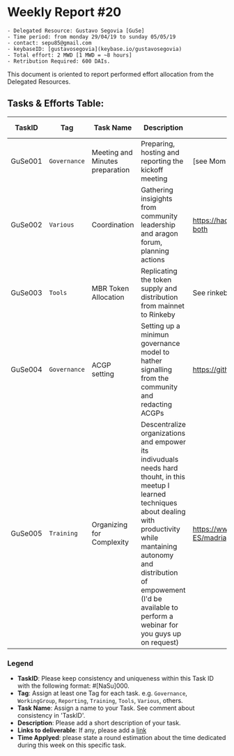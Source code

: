 # Weekly Report #20

```
- Delegated Resource: Gustavo Segovia [GuSe]
- Time period: from monday 29/04/19 to sunday 05/05/19
- contact: sepu85@gmail.com
- keybaseID: [gustavosegovia](keybase.io/gustavosegovia)
- Total effort: 2 MWD [1 MWD = ~8 hours]
- Retribution Required: 600 DAIs.
```

This document is oriented to report performed effort allocation from the Delegated Resources.  

## Tasks & Efforts Table:

| TaskID | Tag | Task Name | Description | Links to deliverable | Time applied |  Requested Token |
|---|---|---|---|---|---|---|
| GuSe001  | `Governance` | Meeting and Minutes preparation | Preparing, hosting and reporting the kickoff meeting | [see Mom repository] | 3h | DAI |
| GuSe002 | `Various` | Coordination | Gathering insigights from community leadership and aragon forum, planning actions | https://hackmd.io/PaYisxleTfmc_bHtXRM70w?both | 8h | DAI |
| GuSe003 | `Tools` | MBR Token Allocation | Replicating the token supply and distribution from mainnet to Rinkeby | See rinkebyDAO | 1h | DAI |
| GuSe004 | `Governance` | ACGP setting | Setting up a minimun governance model to hather signalling from the community and redacting ACGPs | https://github.com/aragoncoop/ACGP | 3h | DAI |
| GuSe005 | `Training` | Organizing for Complexity | Descentralize organizations and empower its indivuduals needs hard thouht, in this meetup I learned techniques about dealing with productivity while mantaining autonomy and distribution of empowement (I'd be available to perform a webinar for you guys up on request) | https://www.meetup.com/es-ES/madriagil/events/260923092/ | 2h | DAI |


### Legend
- **TaskID**: Please keep consistency and uniqueness within this Task ID with the following format: #[NaSu]000. 
- **Tag**: Assign at least one Tag for each task. e.g. `Governance`, `WorkingGroup`, `Reporting`, `Training`, `Tools`, `Various`, others.
- **Task Name**: Assign a name to your Task. See comment about consistency in 'TaskID'.
- **Description**: Please add a short description of your task.
- **Links to deliverable**: If any, please add a [link](#linkurl)
- **Time Applyed**: please state a round estimation about the time dedicated during this week on this specific task.
